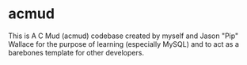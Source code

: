 acmud
=====

This is A C Mud (acmud) codebase created by myself and Jason "Pip" Wallace for the purpose of learning (especially MySQL) and to act as a barebones template for other developers.